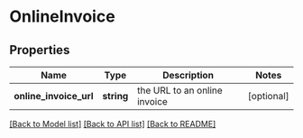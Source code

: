 # OnlineInvoice

## Properties
Name | Type | Description | Notes
------------ | ------------- | ------------- | -------------
**online_invoice_url** | **string** | the URL to an online invoice | [optional] 

[[Back to Model list]](../README.md#documentation-for-models) [[Back to API list]](../README.md#documentation-for-api-endpoints) [[Back to README]](../README.md)


